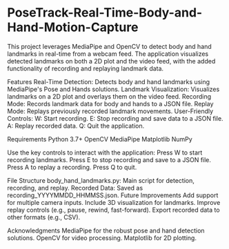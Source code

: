 # PoseTrack-Real-Time-Body-and-Hand-Motion-Capture
This project leverages MediaPipe and OpenCV to detect body and hand landmarks in real-time from a webcam feed. The application visualizes detected landmarks on both a 2D plot and the video feed, with the added functionality of recording and replaying landmark data.

Features
Real-Time Detection: Detects body and hand landmarks using MediaPipe's Pose and Hands solutions.
Landmark Visualization: Visualizes landmarks on a 2D plot and overlays them on the video feed.
Recording Mode: Records landmark data for body and hands to a JSON file.
Replay Mode: Replays previously recorded landmark movements.
User-Friendly Controls:
W: Start recording.
E: Stop recording and save data to a JSON file.
A: Replay recorded data.
Q: Quit the application.


Requirements
Python 3.7+
OpenCV
MediaPipe
Matplotlib
NumPy

Use the key controls to interact with the application:
Press W to start recording landmarks.
Press E to stop recording and save to a JSON file.
Press A to replay a recording.
Press Q to quit.

File Structure
body_hand_landmarks.py: Main script for detection, recording, and replay.
Recorded Data: Saved as recording_YYYYMMDD_HHMMSS.json.
Future Improvements
Add support for multiple camera inputs.
Include 3D visualization for landmarks.
Improve replay controls (e.g., pause, rewind, fast-forward).
Export recorded data to other formats (e.g., CSV).


Acknowledgments
MediaPipe for the robust pose and hand detection solutions.
OpenCV for video processing.
Matplotlib for 2D plotting.
